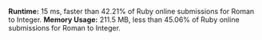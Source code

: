 **Runtime:** 15 ms, faster than 42.21% of Ruby online submissions for Roman to Integer.
**Memory Usage:** 211.5 MB, less than 45.06% of Ruby online submissions for Roman to Integer.
